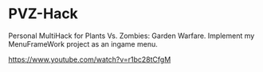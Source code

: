 # PVZ-Hack
Personal MultiHack for Plants Vs. Zombies: Garden Warfare. Implement my MenuFrameWork project as an ingame menu.

https://www.youtube.com/watch?v=r1bc28tCfgM
